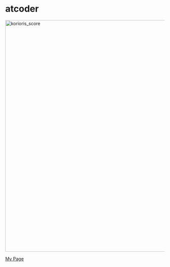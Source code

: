 # atcoder

<img width="731" alt="korioris_score" src="https://github.com/koriori-gg/atcoder/assets/78270388/8201120e-9655-440f-a5e7-922af46ee7b9">


[My Page](https://atcoder.jp/users/koriori)
